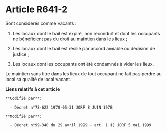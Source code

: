 # Article R641-2

Sont considérés comme vacants :

1. Les locaux dont le bail est expiré, non reconduit et dont les occupants ne bénéficient pas du droit au maintien dans les
lieux ;

2. Les locaux dont le bail est résilié par accord amiable ou décision de justice ;

3. Les locaux dont les occupants ont été condamnés à vider les lieux.

Le maintien sans titre dans les lieux de tout occupant ne fait pas perdre au local sa qualité de local vacant.

**Liens relatifs à cet article**

	**Codifié par**:

	  - Décret n°78-622 1978-05-31 JORF 8 JUIN 1978

	**Modifié par**:

	  - Décret n°99-340 du 29 avril 1999 - art. 1 () JORF 5 mai 1999
